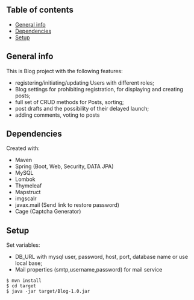## Table of contents

* [General info](#general-info)
* [Dependencies](#dependencies)
* [Setup](#setup)

## General info

This is Blog project with the following features:

* registering/initiating/updating Users with different roles;
* Blog settings for prohibiting registration, for displaying and creating posts;
* full set of CRUD methods for Posts, sorting;
* post drafts and the possibility of their delayed launch;
* adding comments, voting to posts

## Dependencies

Created with:

* Maven
* Spring (Boot, Web, Security, DATA JPA)
* MySQL
* Lombok
* Thymeleaf
* Mapstruct
* imgscalr
* javax.mail (Send link to restore password)
* Cage (Captcha Generator)

## Setup

Set variables:

* DB_URL with mysql user, password, host, port, database name or use local base;
* Mail properties (smtp,username,password) for mail service

```
$ mvn install
$ cd target
$ java -jar target/Blog-1.0.jar
```
